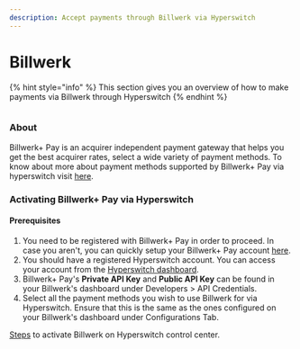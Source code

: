 ```yaml
---
description: Accept payments through Billwerk via Hyperswitch
---
```


# Billwerk

{% hint style="info" %}
This section gives you an overview of how to make payments via Billwerk through Hyperswitch
{% endhint %}

<div align="left">

<figure><img src="../../../.gitbook/assets/ic_Billwerk+Pay3X.svg" alt=""><figcaption></figcaption></figure>

</div>

### About

Billwerk+ Pay is an acquirer independent payment gateway that helps you get the best acquirer rates, select a wide variety of payment methods. To know about more about payment methods supported by Billwerk+ Pay via hyperswitch visit [here](https://payswitcher.com/pm-list).

### Activating Billwerk+ Pay via Hyperswitch

#### Prerequisites

1. You need to be registered with Billwerk+ Pay in order to proceed. In case you aren't, you can quickly setup your Billwerk+ Pay account [here](https://signup.billwerk.plus/).
2. You should have a registered Hyperswitch account. You can access your account from the [Hyperswitch dashboard](https://app.payswitcher.com/).
3. Billwerk+ Pay's **Private API Key** and **Public API Key** can be found in your Billwerk's dashboard under Developers > API Credentials.
4. Select all the payment methods you wish to use Billwerk for via Hyperswitch. Ensure that this is the same as the ones configured on your Billwerk's dashboard under Configurations Tab.

&#x20;[Steps](https://docs.payswitcher.com/hyperswitch-cloud/connectors/activate-connector-on-hyperswitch) to activate Billwerk on Hyperswitch control center.
